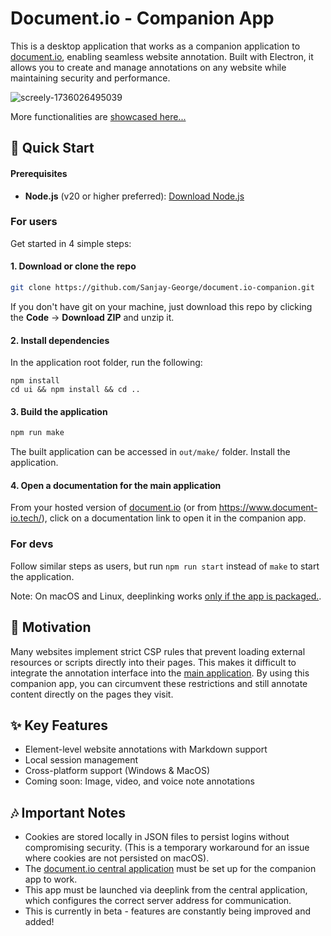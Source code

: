 # Document.io - Companion App

This is a desktop application that works as a companion application to [document.io](https://github.com/Sanjay-George/document.io), enabling seamless website annotation. Built with Electron, it allows you to create and manage annotations on any website while maintaining security and performance.

![screely-1736026495039](https://github.com/user-attachments/assets/ce662841-0d6c-4f37-a9a9-1f901253af69)

More functionalities are [showcased here...](https://github.com/Sanjay-George/document.io-companion/wiki/Showcase)

## 🚀 Quick Start

#### Prerequisites
- **Node.js** (v20 or higher preferred): [Download Node.js](https://nodejs.org/)

### For users

Get started in 4 simple steps:

#### 1. Download or clone the repo

```bash
git clone https://github.com/Sanjay-George/document.io-companion.git
```

If you don't have git on your machine, just download this repo by clicking the **Code** -> **Download ZIP** and unzip it.


#### 2. Install dependencies
In the application root folder, run the following:

```
npm install
cd ui && npm install && cd ..
```

#### 3. Build the application

```bash
npm run make
```

The built application can be accessed in `out/make/` folder. Install the application.

#### 4. Open a documentation for the main application
From your hosted version of [document.io](https://github.com/Sanjay-George/document.io) (or from https://www.document-io.tech/), click on a documentation link to open it in the companion app.


### For devs
Follow similar steps as users, but run `npm run start` instead of `make` to start the application. 

Note: On macOS and Linux, deeplinking works [only if the app is packaged.](https://www.electronjs.org/docs/latest/tutorial/launch-app-from-url-in-another-app#packaging).

<!-- 1. For now, the application needs to be built locally and used, since code-signing and notarizing is not in place. To build the application, run the following command in the root folder: -->

## 🎯 Motivation

Many websites implement strict CSP rules that prevent loading external resources or scripts directly into their pages. This makes it difficult to integrate the annotation interface into the [main application](https://github.com/Sanjay-George/document.io). By using this companion app, you can circumvent these restrictions and still annotate content directly on the pages they visit. 

## ✨ Key Features

- Element-level website annotations with Markdown support
- Local session management
- Cross-platform support (Windows & MacOS)
- Coming soon: Image, video, and voice note annotations







## 🎶 Important Notes
- Cookies are stored locally in JSON files to persist logins without compromising security. (This is a temporary workaround for an issue where cookies are not persisted on macOS).
- The [document.io central application](https://github.com/Sanjay-George/document.io) must be set up for the companion app to work.
- This app must be launched via deeplink from the central application, which configures the correct server address for communication.
- This is currently in beta - features are constantly being improved and added!



